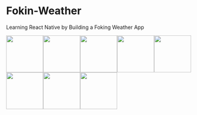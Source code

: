 # Fokin-Weather
Learning React Native by Building a Foking Weather App


<img src="https://user-images.githubusercontent.com/70322673/103533772-13aa6e80-4ed1-11eb-8d18-5f51f2265ef0.jpg"  width="100"><img src="https://user-images.githubusercontent.com/70322673/103533783-1a38e600-4ed1-11eb-920e-254b17576612.jpg"  width="100"><img src="https://user-images.githubusercontent.com/70322673/103533785-1b6a1300-4ed1-11eb-87f6-76adc4de7457.jpg"  width="100"><img src="https://user-images.githubusercontent.com/70322673/103533787-1b6a1300-4ed1-11eb-9e88-eb8e58b541ac.jpg"  width="100"><img src="https://user-images.githubusercontent.com/70322673/103533788-1c02a980-4ed1-11eb-868a-3b3b3c136db5.jpg"  width="100"><img src="https://user-images.githubusercontent.com/70322673/103533790-1c02a980-4ed1-11eb-8e59-38ece3b2368d.jpg"  width="100"><img src="https://user-images.githubusercontent.com/70322673/103533791-1c9b4000-4ed1-11eb-8e22-e48cb975c060.jpg"  width="100"><img src="https://user-images.githubusercontent.com/70322673/103533792-1d33d680-4ed1-11eb-8007-4c3435e4d240.jpg"  width="100">
